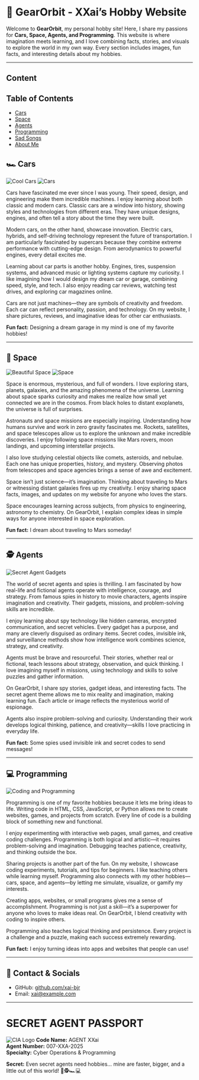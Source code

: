 # 🌌 GearOrbit - XXai’s Hobby Website

Welcome to **GearOrbit**, my personal hobby site! Here, I share my passions for **Cars, Space, Agents, and Programming**. This website is where imagination meets learning, and I love combining facts, stories, and visuals to explore the world in my own way. Every section includes images, fun facts, and interesting details about my hobbies.

---
Content
-------------
## Table of Contents
- [Cars](#cars)
- [Space](#space)
- [Agents](#agents)
- [Programming](#programming)
- [Sad Songs](#sad-songs)
- [About Me](#about-me)


## 🏎️ Cars
![Cool Cars](https://images.pexels.com/photos/170811/pexels-photo-170811.jpeg)
![Cars](https://images.unsplash.com/photo-1552519507-da3b142c6e3d?auto=format&fit=crop&w=600&q=60)


Cars have fascinated me ever since I was young. Their speed, design, and engineering make them incredible machines. I enjoy learning about both classic and modern cars. Classic cars are a window into history, showing styles and technologies from different eras. They have unique designs, engines, and often tell a story about the time they were built.

Modern cars, on the other hand, showcase innovation. Electric cars, hybrids, and self-driving technology represent the future of transportation. I am particularly fascinated by supercars because they combine extreme performance with cutting-edge design. From aerodynamics to powerful engines, every detail excites me.

Learning about car parts is another hobby. Engines, tires, suspension systems, and advanced music or lighting systems capture my curiosity. I like imagining how I would design my dream car or garage, combining speed, style, and tech. I also enjoy reading car reviews, watching test drives, and exploring car magazines online.

Cars are not just machines—they are symbols of creativity and freedom. Each car can reflect personality, passion, and technology. On my website, I share pictures, reviews, and imaginative ideas for other car enthusiasts.

**Fun fact:** Designing a dream garage in my mind is one of my favorite hobbies!

---

## 🌌 Space
![Beautiful Space](https://images.pexels.com/photos/2150/sky-space-dark-galaxy.jpg)
![Space](https://images.unsplash.com/photo-1581092334425-5fa3a06c3cd1?auto=format&fit=crop&w=600&q=60)

Space is enormous, mysterious, and full of wonders. I love exploring stars, planets, galaxies, and the amazing phenomena of the universe. Learning about space sparks curiosity and makes me realize how small yet connected we are in the cosmos. From black holes to distant exoplanets, the universe is full of surprises.

Astronauts and space missions are especially inspiring. Understanding how humans survive and work in zero gravity fascinates me. Rockets, satellites, and space telescopes allow us to explore the unknown and make incredible discoveries. I enjoy following space missions like Mars rovers, moon landings, and upcoming interstellar projects.

I also love studying celestial objects like comets, asteroids, and nebulae. Each one has unique properties, history, and mystery. Observing photos from telescopes and space agencies brings a sense of awe and excitement.  

Space isn’t just science—it’s imagination. Thinking about traveling to Mars or witnessing distant galaxies fires up my creativity. I enjoy sharing space facts, images, and updates on my website for anyone who loves the stars.

Space encourages learning across subjects, from physics to engineering, astronomy to chemistry. On GearOrbit, I explain complex ideas in simple ways for anyone interested in space exploration.

**Fun fact:** I dream about traveling to Mars someday!

---

## 🕵️ Agents
![Secret Agent Gadgets](https://images.pexels.com/photos/162783/spying-secret-agent-mystery-162783.jpeg)

The world of secret agents and spies is thrilling. I am fascinated by how real-life and fictional agents operate with intelligence, courage, and strategy. From famous spies in history to movie characters, agents inspire imagination and creativity. Their gadgets, missions, and problem-solving skills are incredible.

I enjoy learning about spy technology like hidden cameras, encrypted communication, and secret vehicles. Every gadget has a purpose, and many are cleverly disguised as ordinary items. Secret codes, invisible ink, and surveillance methods show how intelligence work combines science, strategy, and creativity.

Agents must be brave and resourceful. Their stories, whether real or fictional, teach lessons about strategy, observation, and quick thinking. I love imagining myself in missions, using technology and skills to solve puzzles and gather information.

On GearOrbit, I share spy stories, gadget ideas, and interesting facts. The secret agent theme allows me to mix reality and imagination, making learning fun. Each article or image reflects the mysterious world of espionage.

Agents also inspire problem-solving and curiosity. Understanding their work develops logical thinking, patience, and creativity—skills I love practicing in everyday life.

**Fun fact:** Some spies used invisible ink and secret codes to send messages!

---

## 💻 Programming
![Coding and Programming](https://images.pexels.com/photos/1181675/pexels-photo-1181675.jpeg)

Programming is one of my favorite hobbies because it lets me bring ideas to life. Writing code in HTML, CSS, JavaScript, or Python allows me to create websites, games, and projects from scratch. Every line of code is a building block of something new and functional.

I enjoy experimenting with interactive web pages, small games, and creative coding challenges. Programming is both logical and artistic—it requires problem-solving and imagination. Debugging teaches patience, creativity, and thinking outside the box.  

Sharing projects is another part of the fun. On my website, I showcase coding experiments, tutorials, and tips for beginners. I like teaching others while learning myself. Programming also connects with my other hobbies—cars, space, and agents—by letting me simulate, visualize, or gamify my interests.

Creating apps, websites, or small programs gives me a sense of accomplishment. Programming is not just a skill—it’s a superpower for anyone who loves to make ideas real. On GearOrbit, I blend creativity with coding to inspire others.

Programming also teaches logical thinking and persistence. Every project is a challenge and a puzzle, making each success extremely rewarding.

**Fun fact:** I enjoy turning ideas into apps and websites that people can use!

---

## 📌 Contact & Socials
- GitHub: [github.com/xai-bjr](https://github.com/xai-bjr)  
- Email: xai@example.com

---

# SECRET AGENT PASSPORT
![CIA Logo](https://upload.wikimedia.org/wikipedia/commons/6/6d/CIA_logo.svg)
**Code Name:** AGENT XXai  
**Agent Number:** 007-XXA-2025  
**Specialty:** Cyber Operations & Programming  


**Secret:** Even secret agents need hobbies… mine are faster, bigger, and a little out of this world! 🌌🕵️🏎️💻
